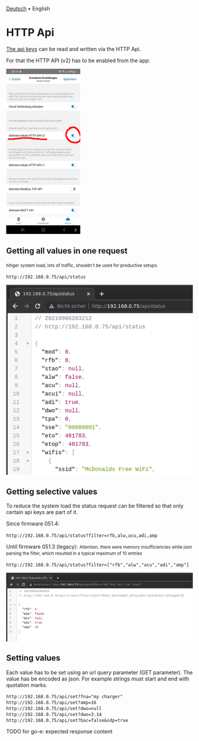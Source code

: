 [Deutsch](http-de.md) &bull; English

# HTTP Api

[The api keys](apikeys-en.md) can be read and written via the HTTP Api.

For that the HTTP API (v2) has to be enabled from the app:

<img src="screenshots/http-api-app-enable.png?raw=true" width="200" />

## Getting all values in one request
<small>hihger system load, lots of traffic, shouldn't be used for productive setups</small>

`http://192.168.0.75/api/status`

<img src="screenshots/http-api-status.png?raw=true" />

## Getting selective values
To reduce the system load the status request can be filtered so that only certain api keys are part of it.

Since firmware 051.4:

`http://192.168.0.75/api/status?filter=rfb,alw,acu,adi,amp`

Until firmware 051.3 (legacy):
<small>Attention, there were memory insufficiencies while json parsing the filter, which resulted in a typical maximum of 10 entries</small>

`http://192.168.0.75/api/status?filter=["rfb","alw","acu","adi","amp"]`

<img src="screenshots/http-api-status-filtered.png?raw=true" />

## Setting values
Each value has to be set using an url query parameter (GET parameter). The value has be encoded as json. For example strings must start and end with quotation marks.

```
http://192.168.0.75/api/set?fna="my charger"
http://192.168.0.75/api/set?amp=16
http://192.168.0.75/api/set?dwo=null
http://192.168.0.75/api/set?dwo=3.14
http://192.168.0.75/api/set?bac=false&sdp=true
```

TODO for go-e: expected response content
